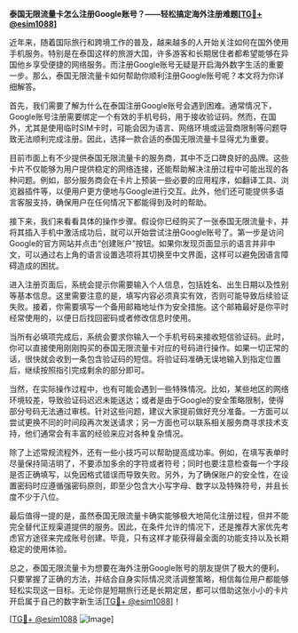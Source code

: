 **泰国无限流量卡怎么注册Google账号？——轻松搞定海外注册难题[[TG💪+ @esim1088](https://t.me/s/esim1088)]**

近年来，随着国际旅行和跨境工作的普及，越来越多的人开始关注如何在国外使用手机服务。特别是在泰国这样的旅游大国，许多游客和长期居住者都希望能够在异国他乡享受便捷的网络服务。而注册Google账号无疑是开启海外数字生活的重要一步。那么，泰国无限流量卡如何帮助你顺利注册Google账号呢？本文将为你详细解答。

首先，我们需要了解为什么在泰国注册Google账号会遇到困难。通常情况下，Google账号注册需要绑定一个有效的手机号码，用于接收验证码。然而，在国外，尤其是使用临时SIM卡时，可能会因为语言、网络环境或运营商限制等问题导致无法顺利完成注册。因此，选择一款合适的泰国无限流量卡显得尤为重要。

目前市面上有不少提供泰国无限流量卡的服务商，其中不乏口碑良好的品牌。这些卡片不仅能够为用户提供稳定的网络连接，还能帮助解决注册过程中可能出现的各种问题。例如，部分服务商会在卡片上预装一些必要的应用程序，如翻译工具、浏览器插件等，以便用户更方便地与Google进行交互。此外，他们还可能提供多语言客服支持，确保用户在任何情况下都能得到及时的帮助。

接下来，我们来看看具体的操作步骤。假设你已经购买了一张泰国无限流量卡，并将其插入手机中激活成功后，就可以开始尝试注册Google账号了。第一步是访问Google的官方网站并点击“创建账户”按钮。如果你发现页面显示的语言并非中文，可以通过右上角的语言设置选项将其切换至中文界面，这样可以避免因语言障碍造成的困扰。

进入注册页面后，系统会提示你需要输入个人信息，包括姓名、出生日期以及性别等基本信息。这里需要注意的是，填写内容必须真实有效，否则可能导致后续验证失败。接着，你需要填写一个备用邮箱地址作为安全措施。这个邮箱最好是你平时经常使用的，以便日后找回密码或者修改信息时使用。

当所有必填项完成后，系统会要求你输入一个手机号码来接收短信验证码。此时，你可以直接使用刚刚购买的泰国无限流量卡对应的号码进行操作。如果一切正常的话，很快就会收到一条包含验证码的短信。将验证码准确无误地输入到指定位置后，继续按照指引完成剩余的部分即可。

当然，在实际操作过程中，也有可能会遇到一些特殊情况。比如，某些地区的网络环境较差，导致验证码迟迟未能送达；或者是由于Google的安全策略限制，使得部分号码无法通过审核。针对这些问题，建议大家提前做好充分准备。一方面可以尝试更换不同的时间段再次发送请求；另一方面也可以联系相关服务商寻求技术支持，他们通常会有丰富的经验来应对各种复杂情况。

除了上述常规流程外，还有一些小技巧可以帮助提高成功率。例如，在填写表单时尽量保持简洁明了，不要添加多余的字符或者符号；同时也要注意检查每一个字段是否正确填写，以免因格式错误而导致失败。另外，为了确保账户的安全性，在设置密码时应遵循强密码原则，即至少包含大小写字母、数字以及特殊符号，并且长度不少于八位。

最后值得一提的是，虽然泰国无限流量卡确实能够极大地简化注册过程，但并不能完全替代正规渠道提供的服务。因此，在条件允许的情况下，还是推荐大家优先考虑官方途径来完成账号创建。毕竟，只有这样才能获得最全面的功能支持以及长期稳定的使用体验。

总之，泰国无限流量卡为想要在海外注册Google账号的朋友提供了极大的便利。只要掌握了正确的方法，并结合自身实际情况灵活调整策略，相信每位用户都能够轻松实现这一目标。无论你是短期旅行还是长期定居，都可以借助这张小小的卡片开启属于自己的数字新生活[[TG💪+ @esim1088](https://t.me/s/esim1088)]！

[[TG💪+ @esim1088](https://t.me/s/esim1088) ![Image](https://i.postimg.cc/4NQfJmqS/Snipaste-2025-05-13-00-14-12.png)]